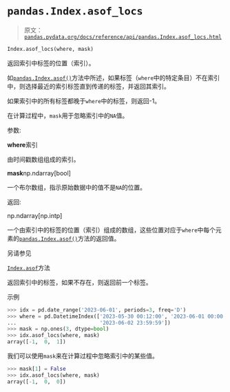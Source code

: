 # `pandas.Index.asof_locs`

> 原文：[`pandas.pydata.org/docs/reference/api/pandas.Index.asof_locs.html`](https://pandas.pydata.org/docs/reference/api/pandas.Index.asof_locs.html)

```py
Index.asof_locs(where, mask)
```

返回索引中标签的位置（索引）。

如[`pandas.Index.asof()`](https://pandas.pydata.org/docs/reference/api/pandas.Index.asof_locs.html#pandas.Index.asof "pandas.Index.asof")方法中所述，如果标签（`where`中的特定条目）不在索引中，则选择最近的索引标签直到传递的标签，并返回其索引。

如果索引中的所有标签都晚于`where`中的标签，则返回-1。

在计算过程中，`mask`用于忽略索引中的`NA`值。

参数:

**where**索引

由时间戳数组组成的索引。

**mask**np.ndarray[bool]

一个布尔数组，指示原始数据中的值不是`NA`的位置。

返回:

np.ndarray[np.intp]

一个由索引中的标签的位置（索引）组成的数组，这些位置对应于`where`中每个元素的[`pandas.Index.asof()`](https://pandas.pydata.org/docs/reference/api/pandas.Index.asof_locs.html#pandas.Index.asof "pandas.Index.asof")方法的返回值。

另请参见

[`Index.asof`](https://pandas.pydata.org/docs/reference/api/pandas.Index.asof_locs.html#pandas.Index.asof "pandas.Index.asof")方法

返回索引中的标签，如果不存在，则返回前一个标签。

示例

```py
>>> idx = pd.date_range('2023-06-01', periods=3, freq='D')
>>> where = pd.DatetimeIndex(['2023-05-30 00:12:00', '2023-06-01 00:00:00',
...                           '2023-06-02 23:59:59'])
>>> mask = np.ones(3, dtype=bool)
>>> idx.asof_locs(where, mask)
array([-1,  0,  1]) 
```

我们可以使用`mask`来在计算过程中忽略索引中的某些值。

```py
>>> mask[1] = False
>>> idx.asof_locs(where, mask)
array([-1,  0,  0]) 
```
